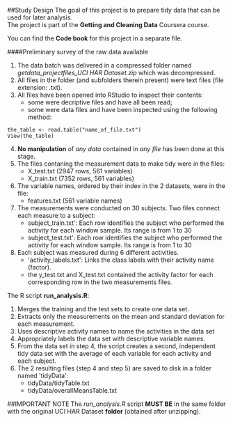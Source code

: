 ##Study Design
The goal of this project is to prepare tidy data that can be used for later analysis.
<br/>The project is part of the **Getting and Cleaning Data** Coursera course.

You can find the **Code book** for this project in a separate file.

####Preliminary survey of the raw data available
1. The data batch was delivered in a compressed folder named *getdata_projectfiles_UCI HAR Dataset.zip* which was decompressed.
2. All files in the folder (and subfolders therein present) were text files (file extension: .txt).
3. All files have been opened into RStudio to inspect their contents:
      - some were decriptive files and have all been read;
      - some were data files and have been inspected using the following method:
```
the_table <- read.table("name_of_file.txt")
View(the_table)      
```
4. **No manipulation** of *any data* contained in *any file* has been done at this stage.
5. The files contaning the measurement data to make tidy were in the files:
      - X_test.txt (2947 rows, 561 variables)
      - X_train.txt (7352 rows, 561 variables)
6. The variable names, ordered by their index in the 2 datasets, were in the file:
      - features.txt (561 variable names)
7. The measurements were conducted on 30 subjects. Two files connect each measure to a subject:
      - subject_train.txt': Each row identifies the subject who performed the activity for each window sample. Its range is from 1 to 30
      - subject_test.txt': Each row identifies the subject who performed the activity for each window sample. Its range is from 1 to 30
8. Each subject was measured during 6 different activities.
      - 'activity_labels.txt': Links the class labels with their activity name (factor).
      - the y_test.txt and X_test.txt contained the activity factor for each corresponding row in the two measurements files.

The R script **run_analysis.R**:

1. Merges the training and the test sets to create one data set.
2. Extracts only the measurements on the mean and standard deviation for each measurement. 
3. Uses descriptive activity names to name the activities in the data set
4. Appropriately labels the data set with descriptive variable names. 
5. From the data set in step 4, the script creates a second, independent tidy data set with the average of each variable for each activity and each subject.
6. The 2 resulting files (step 4 and step 5) are saved to disk in a folder named 'tidyData':
      - tidyData/tidyTable.txt
      - tidyData/overallMeansTable.txt

##IMPORTANT NOTE
The *run_analysis.R* script **MUST BE** in the same folder with the original UCI HAR Dataset **folder** (obtained after unzipping). 
      